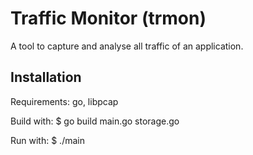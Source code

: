 Traffic Monitor (trmon)
=======================

A tool to capture and analyse all traffic of an application.

Installation
------------
Requirements: go, libpcap

Build with:
    $ go build main.go storage.go

Run with:
    $ ./main
